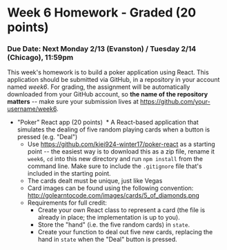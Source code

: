 # Week 6 Homework - Graded (20 points)

### Due Date: Next Monday 2/13 (Evanston) / Tuesday 2/14 (Chicago), 11:59pm

This week's homework is to build a poker application using React. This application should be submitted via GitHub, in a repository in your account named *week6*. For grading, the assignment will be automatically downloaded from your GitHub account, so **the name of the repository matters** -- make sure your submission lives at https://github.com/your-username/week6.

* "Poker" React app (20 points)
  * A React-based application that simulates the dealing of five random playing cards when a button is pressed (e.g. "Deal")
  * Use https://github.com/kiei924-winter17/poker-react as a starting point -- the easiest way is to download this as a zip file, rename it `week6`, `cd` into this new directory and run `npm install` from the command line. Make sure to include the `.gitignore` file that's included in the starting point.
  * The cards dealt must be unique, just like Vegas
  * Card images can be found using the following convention: http://golearntocode.com/images/cards/5_of_diamonds.png
  * Requirements for full credit:
    * Create your own React class to represent a card (the file is already in place; the implementation is up to you).
    * Store the "hand" (i.e. the five random cards) in `state`.
    * Create your function to deal out five new cards, replacing the hand in `state` when the "Deal" button is pressed.
